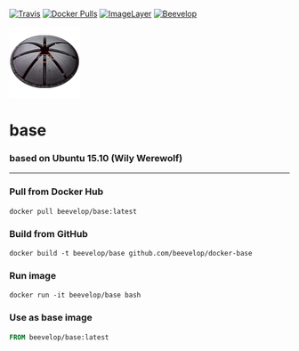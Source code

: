 [![Travis](https://img.shields.io/travis/beevelop/docker-base.svg?style=flat-square)](https://travis-ci.org/beevelop/docker-base)
[![Docker Pulls](https://img.shields.io/docker/pulls/beevelop/base.svg?style=flat-square)](https://links.beevelop.com/d-base)
[![ImageLayer](https://badge.imagelayers.io/beevelop/base:latest.svg)](https://imagelayers.io/?images=beevelop/base:latest)
[![Beevelop](https://links.beevelop.com/honey-badge)](https://beevelop.com)

![beevelop/base](/icon.png?raw=true)

# base
### based on Ubuntu 15.10 (Wily Werewolf)
----
### Pull from Docker Hub
```
docker pull beevelop/base:latest
```

### Build from GitHub
```
docker build -t beevelop/base github.com/beevelop/docker-base
```

### Run image
```
docker run -it beevelop/base bash
```

### Use as base image
```Dockerfile
FROM beevelop/base:latest
```
